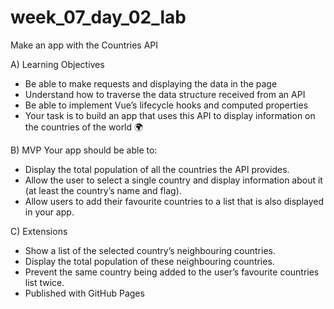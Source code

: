 # week_07_day_02_lab
Make an app with the Countries API


A) Learning Objectives
* Be able to make requests and displaying the data in the page
* Understand how to traverse the data structure received from an API
* Be able to implement Vue’s lifecycle hooks and computed properties
* Your task is to build an app that uses this API to display information on the countries of the world :earth_africa:


B) MVP
Your app should be able to:
* Display the total population of all the countries the API provides.
* Allow the user to select a single country and display information about it (at least the country’s name and flag).
* Allow users to add their favourite countries to a list that is also displayed in your app.

C) Extensions
* Show a list of the selected country’s neighbouring countries.
* Display the total population of these neighbouring countries.
* Prevent the same country being added to the user’s favourite countries list twice.
* Published with GitHub Pages
